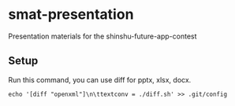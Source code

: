 # smat-presentation

Presentation materials for the shinshu-future-app-contest

## Setup

Run this command, you can use diff for pptx, xlsx, docx.

```shell
echo '[diff "openxml"]\n\ttextconv = ./diff.sh' >> .git/config
```